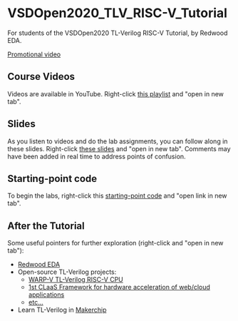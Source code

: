 # VSDOpen2020_TLV_RISC-V_Tutorial

For students of the VSDOpen2020 TL-Verilog RISC-V Tutorial, by Redwood EDA.

[Promotional video](https://youtu.be/vU219C2ExuI)

## Course Videos

Videos are available in YouTube. Right-click [this playlist](https://www.youtube.com/playlist?list=PL5hpwuXY8XebJv7giIvVb69j7Te095J4-) and "open in new tab".

## Slides

As you listen to videos and do the lab assignments, you can follow along in these slides. Right-click [these slides](https://drive.google.com/file/d/1qpelF9nJ1VFkRIxKEfNy604nX93vkP4c/view?usp=sharing) and "open in new tab". Comments may have been added in real time to address points of confusion.

## Starting-point code

[comment]: <> (Use a link below to open the starting-point code for the CPU labs. Choose a link based on the month of your birth to help us distribute the load, and use "Open link in new tab" from the right-click pull-down menu.)

To begin the labs, right-click this <a href="https://makerchip.com/sandbox?code_url=https:%2F%2Fraw.githubusercontent.com%2Fstevehoover%2FVSDOpen2020_TLV_RISC-V_Tutorial%2Fmaster%2Fstarting_point.tlv" target="_blank" atom_fix="_">starting-point code</a> and "open link in new tab".

## After the Tutorial

Some useful pointers for further exploration (right-click and "open in new tab"):

  - [Redwood EDA](https://redwoodeda.com)
  - Open-source TL-Verilog projects:
    - [WARP-V TL-Verilog RISC-V CPU](https://github.com/stevehoover/warp-v)
    - [1st CLaaS Framework for hardware acceleration of web/cloud applications](https://github.com/stevehoover/1st-CLaaS)
    - [etc...](https://github.com/stevehoover)
  - Learn TL-Verilog in [Makerchip](https://makerchip.com)
 
